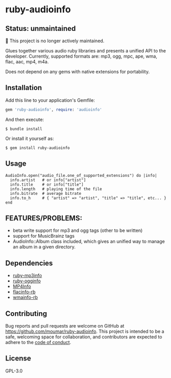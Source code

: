 # ruby-audioinfo

## Status: unmaintained

🚨 This project is no longer actively maintained.


Glues together various audio ruby libraries and presents a unified API to the developer.
Currently, supported formats are: mp3, ogg, mpc, ape, wma, flac, aac, mp4, m4a.

Does not depend on any gems with native extensions for portability.

## Installation

Add this line to your application's Gemfile:

```ruby
gem 'ruby-audioinfo', require: 'audioinfo'
```

And then execute:

    $ bundle install

Or install it yourself as:

    $ gem install ruby-audioinfo

## Usage

```
AudioInfo.open("audio_file.one_of_supported_extensions") do |info|
  info.artist   # or info["artist"]
  info.title    # or info["title"]
  info.length   # playing time of the file
  info.bitrate  # average bitrate
  info.to_h     # { "artist" => "artist", "title" => "title", etc... }
end
```

## FEATURES/PROBLEMS:

* beta write support for mp3 and ogg tags (other to be written)
* support for MusicBrainz tags
* AudioInfo::Album class included, which gives an unified way to manage an album in a given directory.

## Dependencies

* [ruby-mp3info](https://github.com/moumar/ruby-mp3info)
* [ruby-ogginfo](https://github.com/moumar/ruby-ogginfo)
* [MP4Info](https://github.com/arbarlow/ruby-mp4info)
* [flacinfo-rb](https://github.com/DarrenKirby/flacinfo-rb)
* [wmainfo-rb](https://github.com/moumar/wmainfo-rb)

## Contributing

Bug reports and pull requests are welcome on GitHub at https://github.com/moumar/ruby-audioinfo. This project is intended to be a safe, welcoming space for collaboration, and contributors are expected to adhere to the [code of conduct](https://github.com/moumar/ruby-audioinfo/blob/master/CODE_OF_CONDUCT.md).

## License

GPL-3.0
